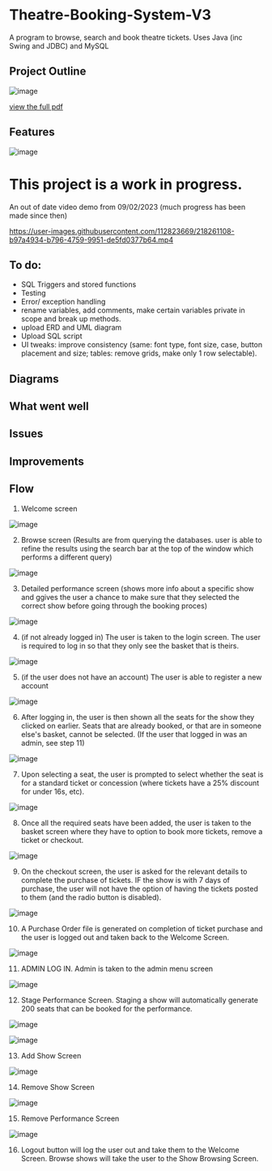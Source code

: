 # Theatre-Booking-System-V3
A program to browse, search and book theatre tickets.
Uses Java (inc Swing and JDBC) and MySQL 

## Project Outline
![image](https://user-images.githubusercontent.com/112823669/219088192-d931be0d-175e-4c42-a788-81e5b471ed53.png)

[view the full pdf](https://github.com/J-Mint/Theatre-Booking-System-V3/files/10745071/java_final_project_spec.pdf)

## Features
![image](https://user-images.githubusercontent.com/112823669/219087110-5fcbe827-45b8-493d-a394-8e9f22977dd3.png)


# This project is a work in progress.

An out of date video demo from 09/02/2023 (much progress has been made since then)

https://user-images.githubusercontent.com/112823669/218261108-b97a4934-b796-4759-9951-de5fd0377b64.mp4

## To do:
* SQL Triggers and stored functions
* Testing
* Error/ exception handling
* rename variables, add comments, make certain variables private in scope and break up methods.
* upload ERD and UML diagram
* Upload SQL script
* UI tweaks: improve consistency (same: font type, font size, case, button placement and size; tables: remove grids, make only 1 row selectable).





## Diagrams

## What went well

## Issues

## Improvements

## Flow
1) Welcome screen

![image](https://user-images.githubusercontent.com/112823669/218526974-a0e77228-5322-4118-8171-85bdf25c8d07.png)

2) Browse screen (Results are from querying the databases. user is able to refine the results using the search bar at the top of the window which performs a different query)

![image](https://user-images.githubusercontent.com/112823669/218527129-375e0eb6-16ac-4f3b-8dc0-b3f6c2b76b94.png)

3) Detailed performance screen (shows more info about a specific show and ggives the user a chance to make sure that they selected the correct show before going through the booking proces)

![image](https://user-images.githubusercontent.com/112823669/218527786-1501f86d-97dd-4bfc-9af2-2803360010af.png)

4) (if not already logged in) The user is taken to the login screen. The user is required to log in so that they only see the basket that is theirs. 

![image](https://user-images.githubusercontent.com/112823669/218527996-696760dc-4c39-4823-a51b-b462152065d0.png)

5) (if the user does not have an account) The user is able to register a new account

![image](https://user-images.githubusercontent.com/112823669/218528623-86f57b9c-c6c5-4fd0-bb23-9f53b25016ab.png)

6) After logging in, the user is then shown all the seats for the show they clicked on earlier. Seats that are already booked, or that are in someone else's basket, cannot be selected. (If the user that logged in was an admin, see step 11)

![image](https://user-images.githubusercontent.com/112823669/218529018-84a9caec-614a-4420-95cd-9d353bbb14eb.png)

7) Upon selecting a seat, the user is prompted to select whether the seat is for a standard ticket or concession (where tickets have a 25% discount for under 16s, etc).

![image](https://user-images.githubusercontent.com/112823669/218529278-5b5f7afa-ad1f-41ba-9476-f8dec8642a5b.png)

8) Once all the required seats have been added, the user is taken to the basket screen where they have to option to book more tickets, remove a ticket or checkout.

![image](https://user-images.githubusercontent.com/112823669/218529679-c7d404e4-9aac-49fc-9c3c-64a98c392b39.png)

9) On the checkout screen, the user is asked for the relevant details to complete the purchase of tickets. IF the show is with 7 days of purchase, the user will not have the option of having the tickets posted to them (and the radio button is disabled).

![image](https://user-images.githubusercontent.com/112823669/218530224-3a7a51e3-0814-4b84-9236-e17a530688b0.png)

10) A Purchase Order file is generated on completion of ticket purchase and the user is logged out and taken back to the Welcome Screen.

![image](https://user-images.githubusercontent.com/112823669/223398489-6fc80eac-bfd3-4ba0-a25d-c98577d78a21.png)

11) ADMIN LOG IN. Admin is taken to the admin menu screen

![image](https://user-images.githubusercontent.com/112823669/223399087-da15a57e-40ef-4a35-90f6-f8097d0db1d3.png)

12) Stage Performance Screen. Staging a show will automatically generate 200 seats that can be booked for the performance.

![image](https://user-images.githubusercontent.com/112823669/223399192-c50a35b1-629f-4141-91cb-86936f7d5ff8.png)


![image](https://user-images.githubusercontent.com/112823669/223400314-2626a3fa-d6f0-45db-958b-c904ee7a9226.png)

13) Add Show Screen

![image](https://user-images.githubusercontent.com/112823669/223399280-03c9a19c-58d4-4df8-ae9e-d9a46a8c7ba5.png)

14) Remove Show Screen

![image](https://user-images.githubusercontent.com/112823669/223399375-8fcbf6ac-7d93-4b62-8e2b-2f7f4d5e545c.png)

15) Remove Performance Screen

![image](https://user-images.githubusercontent.com/112823669/223399477-1b8f22ab-8921-46b3-a02b-bdd031e8168b.png)

16) Logout button will log the user out and take them to the Welcome Screen. Browse shows will take the user to the Show Browsing Screen. 
